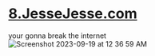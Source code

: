 # <a href="https://8.jessejesse.com">8.JesseJesse.com</a><br>
your gonna break the internet<br>
![Screenshot 2023-09-19 at 12 36 59 AM](https://github.com/sudo-self/8.JesseJesse.com/assets/119916323/cba77be0-d29e-4620-b8ec-356db3acb0bd)
